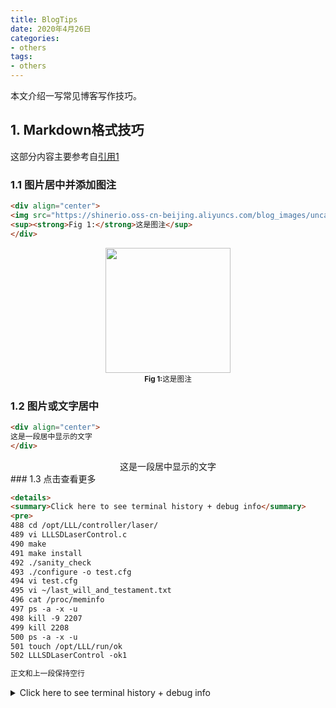 ```yaml
---
title: BlogTips
date: 2020年4月26日
categories:
- others
tags:
- others
---
```


本文介绍一写常见博客写作技巧。

<!--more-->

## 1. Markdown格式技巧

这部分内容主要参考自[引用1](#ref1)

### 1.1 图片居中并添加图注

```html
<div align="center">
<img src="https://shinerio.oss-cn-beijing.aliyuncs.com/blog_images/uncategory/20200426164220.png" width="200"><br>
<sup><strong>Fig 1:</strong>这是图注</sup>
</div>
```

<div align="center">
<img src="https://shinerio.oss-cn-beijing.aliyuncs.com/blog_images/uncategory/20200426164220.png" width="200"><br>
<sup><strong>Fig 1:</strong>这是图注</sup>
</div>

### 1.2 图片或文字居中

```html
<div align="center">
这是一段居中显示的文字
</div>
```

<div align="center">
这是一段居中显示的文字
</div>
### 1.3 点击查看更多

```html
<details>
<summary>Click here to see terminal history + debug info</summary>
<pre>
488 cd /opt/LLL/controller/laser/
489 vi LLLSDLaserControl.c
490 make
491 make install
492 ./sanity_check
493 ./configure -o test.cfg
494 vi test.cfg
495 vi ~/last_will_and_testament.txt
496 cat /proc/meminfo
497 ps -a -x -u
498 kill -9 2207
499 kill 2208
500 ps -a -x -u
501 touch /opt/LLL/run/ok
502 LLLSDLaserControl -ok1

正文和上一段保持空行
```

<details>
<summary>Click here to see terminal history + debug info</summary>
<pre>
488 cd /opt/LLL/controller/laser/
489 vi LLLSDLaserControl.c
490 make
491 make install
492 ./sanity_check
493 ./configure -o test.cfg
494 vi test.cfg
495 vi ~/last_will_and_testament.txt
496 cat /proc/meminfo
497 ps -a -x -u
498 kill -9 2207
499 kill 2208
500 ps -a -x -u
501 touch /opt/LLL/run/ok
502 LLLSDLaserControl -ok1
正文和上一段保持空行

### 1.4 文字添加颜色

```html
<font color=red>红色</font>
<font color=blue>蓝色</font>
<font color=#008000>绿色</font>
```

<font color=red>红色</font>
<font color=blue>蓝色</font>
<font color=#008000>黄色</font>

### 1.5 diff

```
​```diff
10 PRINT “BASIC IS COOL”
- 20 GOTO 11
+ 20 GOTO 10
​```
```
```diff
10 PRINT “BASIC IS COOL”
- 20 GOTO 11
+ 20 GOTO 10
```

### 1.6 按键样式

```
<kbd>W</kbd>
<kbd>ESC</kbd>
<kbd>return</kbd>
```

<kbd>W</kbd>
<kbd>ESC</kbd>
<kbd>return</kbd>

## 2. Alfred-Snippets

对于写博客的人来说，想要实现这些功能，需要写较长的html代码，这无疑增加了我们的工作量，这时候我们可以配合Alfred食用。Alfred的Snippets可以使用关键词替换一个文本片段，比如我们可以将1.3中html主体部分用关键字blogdetail替代，当我们键入blogdetail的时候自动转换，关于这部分内容可以参考[引用2](#ref2)

[Alfred](https://www.alfredapp.com/extras/snippets/)也为我们提供了很多常用的Snippets，感兴趣的可以自行[前往下载](https://www.alfredapp.com/extras/snippets/)。例如:

🇨🇳🇭🇰🇺🇸🇬🇧

:joy::sob:

⌥⌘<kbd>↵</kbd><kbd>⇪</kbd><kbd>⎋</kbd>

##3. 引用

1. <span id="ref1">[GitHub Protips: Tips, tricks, hacks, and secrets from Lee Reilly](https://github.blog/2020-04-09-github-protips-tips-tricks-hacks-and-secrets-from-lee-reilly/)</span>
2. <span id="ref2">[Mac效率神器Alfred系列教程---Snippets文字扩展](https://zhuanlan.zhihu.com/p/33753656)</span>